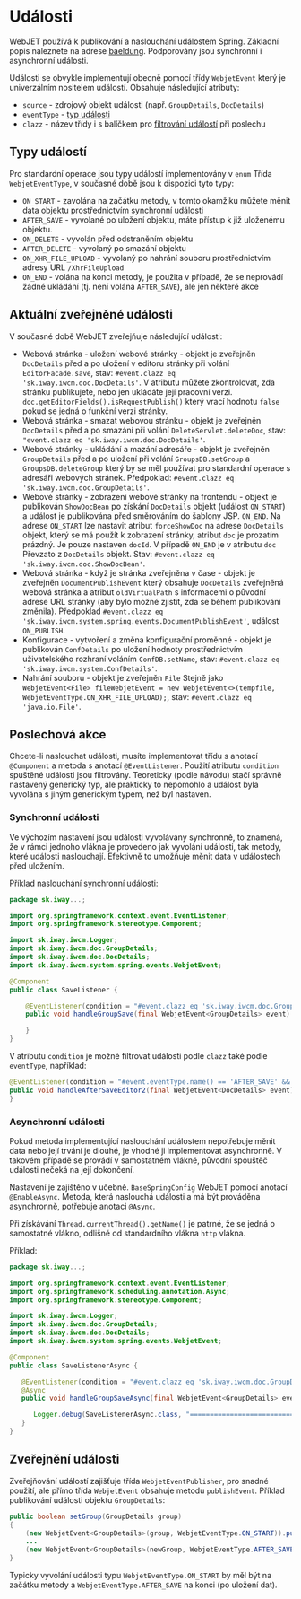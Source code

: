 # Události

WebJET používá k publikování a naslouchání událostem Spring. Základní popis naleznete na adrese [baeldung](https://www.baeldung.com/spring-events). Podporovány jsou synchronní i asynchronní události.

Události se obvykle implementují obecně pomocí třídy `WebjetEvent` který je univerzálním nositelem událostí. Obsahuje následující atributy:
- `source` - zdrojový objekt události (např. `GroupDetails`, `DocDetails`)
- `eventType` - [typ události](#typy-událostí)
- `clazz` - název třídy i s balíčkem pro [filtrování událostí](#poslechová-akce) při poslechu

## Typy událostí

Pro standardní operace jsou typy událostí implementovány v `enum` Třída `WebjetEventType`, v současné době jsou k dispozici tyto typy:
- `ON_START` - zavolána na začátku metody, v tomto okamžiku můžete měnit data objektu prostřednictvím synchronní události
- `AFTER_SAVE` - vyvolané po uložení objektu, máte přístup k již uloženému objektu.
- `ON_DELETE` - vyvolán před odstraněním objektu
- `AFTER_DELETE` - vyvolaný po smazání objektu
- `ON_XHR_FILE_UPLOAD` - vyvolaný po nahrání souboru prostřednictvím adresy URL `/XhrFileUpload`
- `ON_END` - volána na konci metody, je použita v případě, že se neprovádí žádné ukládání (tj. není volána `AFTER_SAVE`), ale jen některé akce

## Aktuální zveřejněné události

V současné době WebJET zveřejňuje následující události:
- Webová stránka - uložení webové stránky - objekt je zveřejněn `DocDetails` před a po uložení v editoru stránky při volání `EditorFacade.save`, stav: `#event.clazz eq 'sk.iway.iwcm.doc.DocDetails'`. V atributu můžete zkontrolovat, zda stránku publikujete, nebo jen ukládáte její pracovní verzi. `doc.getEditorFields().isRequestPublish()` který vrací hodnotu `false` pokud se jedná o funkční verzi stránky.
- Webová stránka - smazat webovou stránku - objekt je zveřejněn `DocDetails` před a po smazání při volání `DeleteServlet.deleteDoc`, stav: `"event.clazz eq 'sk.iway.iwcm.doc.DocDetails'`.
- Webové stránky - ukládání a mazání adresáře - objekt je zveřejněn `GroupDetails` před a po uložení při volání `GroupsDB.setGroup` a `GroupsDB.deleteGroup` který by se měl používat pro standardní operace s adresáři webových stránek. Předpoklad: `#event.clazz eq 'sk.iway.iwcm.doc.GroupDetails'`.
- Webové stránky - zobrazení webové stránky na frontendu - objekt je publikován `ShowDocBean` po získání `DocDetails` objekt (událost `ON_START`) a událost je publikována před směrováním do šablony JSP. `ON_END`. Na adrese `ON_START` lze nastavit atribut `forceShowDoc` na adrese `DocDetails` objekt, který se má použít k zobrazení stránky, atribut `doc` je prozatím prázdný. Je pouze nastaven `docId`. V případě `ON_END` je v atributu `doc` Převzato z `DocDetails` objekt. Stav: `#event.clazz eq 'sk.iway.iwcm.doc.ShowDocBean'`.
- Webová stránka - když je stránka zveřejněna v čase - objekt je zveřejněn `DocumentPublishEvent` který obsahuje `DocDetails` zveřejněná webová stránka a atribut `oldVirtualPath` s informacemi o původní adrese URL stránky (aby bylo možné zjistit, zda se během publikování změnila). Předpoklad `#event.clazz eq 'sk.iway.iwcm.system.spring.events.DocumentPublishEvent'`, událost `ON_PUBLISH`.
- Konfigurace - vytvoření a změna konfigurační proměnné - objekt je publikován `ConfDetails` po uložení hodnoty prostřednictvím uživatelského rozhraní voláním `ConfDB.setName`, stav: `#event.clazz eq 'sk.iway.iwcm.system.ConfDetails'`.
- Nahrání souboru - objekt je zveřejněn `File` Stejně jako `WebjetEvent<File> fileWebjetEvent = new WebjetEvent<>(tempfile, WebjetEventType.ON_XHR_FILE_UPLOAD);`, stav: `#event.clazz eq 'java.io.File'`.

## Poslechová akce

Chcete-li naslouchat události, musíte implementovat třídu s anotací `@Component` a metoda s anotací `@EventListener`. Použití atributu `condition` spuštěné události jsou filtrovány. Teoreticky (podle návodu) stačí správně nastavený generický typ, ale prakticky to nepomohlo a událost byla vyvolána s jiným generickým typem, než byl nastaven.

### Synchronní události

Ve výchozím nastavení jsou události vyvolávány synchronně, to znamená, že v rámci jednoho vlákna je provedeno jak vyvolání události, tak metody, které události naslouchají. Efektivně to umožňuje měnit data v událostech před uložením.

Příklad naslouchání synchronní události:

```java
package sk.iway...;

import org.springframework.context.event.EventListener;
import org.springframework.stereotype.Component;

import sk.iway.iwcm.Logger;
import sk.iway.iwcm.doc.GroupDetails;
import sk.iway.iwcm.doc.DocDetails;
import sk.iway.iwcm.system.spring.events.WebjetEvent;

@Component
public class SaveListener {

    @EventListener(condition = "#event.clazz eq 'sk.iway.iwcm.doc.GroupDetails'")
    public void handleGroupSave(final WebjetEvent<GroupDetails> event) {

    }
}
```

V atributu `condition` je možné filtrovat události podle `clazz` také podle `eventType`, například:

```java
@EventListener(condition = "#event.eventType.name() == 'AFTER_SAVE' && event.clazz eq 'sk.iway.iwcm.doc.DocDetails'")
public void handleAfterSaveEditor2(final WebjetEvent<DocDetails> event) {
}
```

### Asynchronní události

Pokud metoda implementující naslouchání událostem nepotřebuje měnit data nebo její trvání je dlouhé, je vhodné ji implementovat asynchronně. V takovém případě se provádí v samostatném vlákně, původní spouštěč události nečeká na její dokončení.

Nastavení je zajištěno v učebně. `BaseSpringConfig` WebJET pomocí anotací `@EnableAsync`. Metoda, která naslouchá události a má být prováděna asynchronně, potřebuje anotaci `@Async`.

Při získávání `Thread.currentThread().getName()` je patrné, že se jedná o samostatné vlákno, odlišné od standardního vlákna `http` vlákna.

Příklad:

```java
package sk.iway...;

import org.springframework.context.event.EventListener;
import org.springframework.scheduling.annotation.Async;
import org.springframework.stereotype.Component;

import sk.iway.iwcm.Logger;
import sk.iway.iwcm.doc.GroupDetails;
import sk.iway.iwcm.doc.DocDetails;
import sk.iway.iwcm.system.spring.events.WebjetEvent;

@Component
public class SaveListenerAsync {

   @EventListener(condition = "#event.clazz eq 'sk.iway.iwcm.doc.GroupDetails'")
   @Async
   public void handleGroupSaveAsync(final WebjetEvent<GroupDetails> event) {

      Logger.debug(SaveListenerAsync.class, "================================================= handleAfterSave GROUP ASYNC type=" + event.getEventType() + ", source=" + event.getSource().getClass()+" thread="+Thread.currentThread().getName());
   }
}

```

## Zveřejnění události

Zveřejňování událostí zajišťuje třída `WebjetEventPublisher`, pro snadné použití, ale přímo třída `WebjetEvent` obsahuje metodu `publishEvent`. Příklad publikování události objektu `GroupDetails`:

```java
public boolean setGroup(GroupDetails group)
{
    (new WebjetEvent<GroupDetails>(group, WebjetEventType.ON_START)).publishEvent();
    ...
    (new WebjetEvent<GroupDetails>(newGroup, WebjetEventType.AFTER_SAVE)).publishEvent();
}
```

Typicky vyvolání události typu `WebjetEventType.ON_START` by měl být na začátku metody a `WebjetEventType.AFTER_SAVE` na konci (po uložení dat).
